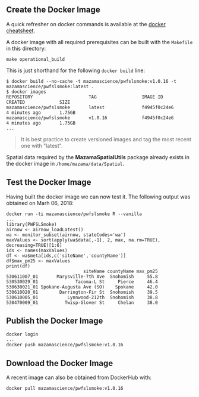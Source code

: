 ## Create the Docker Image ##

A quick refresher on docker commands is available at the [docker cheatsheet](https://github.com/wsargent/docker-cheat-sheet).

A docker image with all required prerequisites can be built with the `Makefile` in this directory:

```
make operational_build
```

This is just shorthand for the following `docker build` line:

```
$ docker build --no-cache -t mazamascience/pwfslsmoke:v1.0.16 -t mazamascience/pwfslsmoke:latest .
$ docker images
REPOSITORY                     TAG                 IMAGE ID            CREATED             SIZE
mazamascience/pwfslsmoke       latest              f4945f0c24e6        4 minutes ago       1.75GB
mazamascience/pwfslsmoke       v1.0.16             f4945f0c24e6        4 minutes ago       1.75GB
...
```

> It is best practice to create versioned images and tag the most recent one with "latest".

Spatial data required by the **MazamaSpatialUtils** package already exists in the docker image in `/home/mazama/data/Spatial`.


## Test the Docker Image ##

Having built the docker image we can now test it. The following output was obtained on Marh 06, 2018:

```
docker run -ti mazamascience/pwfslsmoke R --vanilla
...
library(PWFSLSmoke)
airnow <- airnow_loadLatest()
wa <- monitor_subset(airnow, stateCodes='wa')
maxValues <- sort(apply(wa$data[,-1], 2, max, na.rm=TRUE), decreasing=TRUE)[1:6]
ids <- names(maxValues)
df <- wa$meta[ids,c('siteName','countyName')]
df$max_pm25 <- maxValues
print(df)
                             siteName countyName max_pm25
530611007_01       Marysville-7th Ave  Snohomish     55.8
530530029_01              Tacoma-L St     Pierce     46.4
530630021_01 Spokane-Augusta Ave (SO)    Spokane     42.0
530610020_01        Darrington-Fir St  Snohomish     39.5
530610005_01           Lynnwood-212th  Snohomish     38.8
530470009_01          Twisp-Glover St     Chelan     38.0
```


## Publish the Docker Image ##

```
docker login
...
docker push mazamascience/pwfslsmoke:v1.0.16
```


## Download the Docker Image ##

A recent image can also be obtained from DockerHub with:

```
docker pull mazamascience/pwfslsmoke:v1.0.16
```

